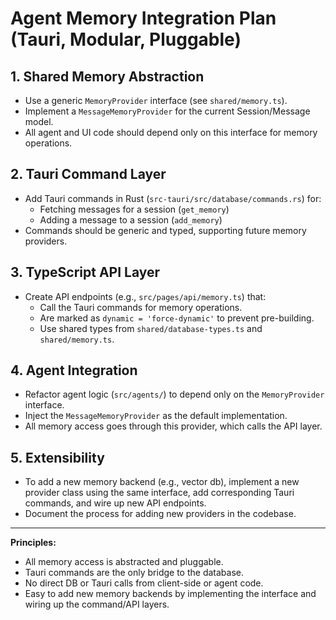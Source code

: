 # Agent Memory Integration Plan (Tauri, Modular, Pluggable)

## 1. Shared Memory Abstraction
- Use a generic `MemoryProvider` interface (see `shared/memory.ts`).
- Implement a `MessageMemoryProvider` for the current Session/Message model.
- All agent and UI code should depend only on this interface for memory operations.

## 2. Tauri Command Layer
- Add Tauri commands in Rust (`src-tauri/src/database/commands.rs`) for:
  - Fetching messages for a session (`get_memory`)
  - Adding a message to a session (`add_memory`)
- Commands should be generic and typed, supporting future memory providers.

## 3. TypeScript API Layer
- Create API endpoints (e.g., `src/pages/api/memory.ts`) that:
  - Call the Tauri commands for memory operations.
  - Are marked as `dynamic = 'force-dynamic'` to prevent pre-building.
  - Use shared types from `shared/database-types.ts` and `shared/memory.ts`.

## 4. Agent Integration
- Refactor agent logic (`src/agents/`) to depend only on the `MemoryProvider` interface.
- Inject the `MessageMemoryProvider` as the default implementation.
- All memory access goes through this provider, which calls the API layer.

## 5. Extensibility
- To add a new memory backend (e.g., vector db), implement a new provider class using the same interface, add corresponding Tauri commands, and wire up new API endpoints.
- Document the process for adding new providers in the codebase.

---

**Principles:**
- All memory access is abstracted and pluggable.
- Tauri commands are the only bridge to the database.
- No direct DB or Tauri calls from client-side or agent code.
- Easy to add new memory backends by implementing the interface and wiring up the command/API layers.
